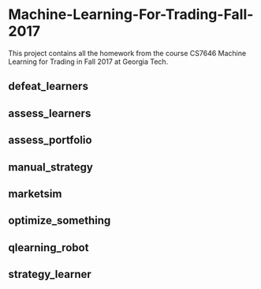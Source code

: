 # Machine-Learning-For-Trading-Fall-2017

This project contains all the homework from the course CS7646 Machine Learning for Trading in Fall 2017 at Georgia Tech.

## defeat_learners

## assess_learners

## assess_portfolio

## manual_strategy

## marketsim

## optimize_something

## qlearning_robot

## strategy_learner
